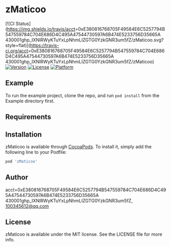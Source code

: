 # zMaticoo

[![CI Status](https://img.shields.io/travis/acct<blob>=0xE380816768705F49584E6C5257794B547559784C704E686D4C495A47544730597A6B474E5233756D35665A  430001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/zMaticoo.svg?style=flat)](https://travis-ci.org/acct<blob>=0xE380816768705F49584E6C5257794B547559784C704E686D4C495A47544730597A6B474E5233756D35665A  430001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/zMaticoo)
[![Version](https://img.shields.io/cocoapods/v/zMaticoo.svg?style=flat)](https://cocoapods.org/pods/zMaticoo)
[![License](https://img.shields.io/cocoapods/l/zMaticoo.svg?style=flat)](https://cocoapods.org/pods/zMaticoo)
[![Platform](https://img.shields.io/cocoapods/p/zMaticoo.svg?style=flat)](https://cocoapods.org/pods/zMaticoo)

## Example

To run the example project, clone the repo, and run `pod install` from the Example directory first.

## Requirements

## Installation

zMaticoo is available through [CocoaPods](https://cocoapods.org). To install
it, simply add the following line to your Podfile:

```ruby
pod 'zMaticoo'
```

## Author

acct<blob>=0xE380816768705F49584E6C5257794B547559784C704E686D4C495A47544730597A6B474E5233756D35665A  430001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, 100345612@qq.com

## License

zMaticoo is available under the MIT license. See the LICENSE file for more info.
